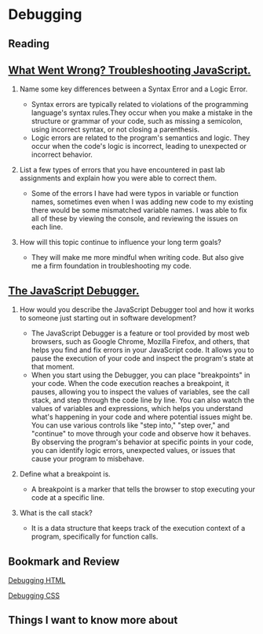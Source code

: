# Debugging


## Reading

## [What Went Wrong? Troubleshooting JavaScript.](https://developer.mozilla.org/en-US/docs/Learn/JavaScript/First_steps/What_went_wrong)

1. Name some key differences between a Syntax Error and a Logic Error.
   * Syntax errors are typically related to violations of the programming language's syntax rules.They occur when you make a mistake in the structure or grammar of your code, such as missing a semicolon, using incorrect syntax, or not closing a parenthesis.
   * Logic errors are related to the program's semantics and logic. They occur when the code's logic is incorrect, leading to unexpected or incorrect behavior.

1. List a few types of errors that you have encountered in past lab assignments and explain how you were able to correct them.
   * Some of the errors I have had were typos in variable or function names, sometimes even when I was adding new code to my existing there would be some mismatched variable names. I was able to fix all of these by viewing the console, and reviewing the issues on each line.
  
1. How will this topic continue to influence your long term goals?
   * They will make me more mindful when writing code. But also give me a firm foundation in troubleshooting my code.
  
## [The JavaScript Debugger.](https://developer.mozilla.org/en-US/docs/Learn/Common_questions/What_are_browser_developer_tools#the_javascript_debugger)

1. How would you describe the JavaScript Debugger tool and how it works to someone just starting out in software development?
   * The JavaScript Debugger is a feature or tool provided by most web browsers, such as Google Chrome, Mozilla Firefox, and others, that helps you find and fix errors in your JavaScript code. It allows you to pause the execution of your code and inspect the program's state at that moment.
   * When you start using the Debugger, you can place "breakpoints" in your code. When the code execution reaches a breakpoint, it pauses, allowing you to inspect the values of variables, see the call stack, and step through the code line by line. You can also watch the values of variables and expressions, which helps you understand what's happening in your code and where potential issues might be. You can use various controls like "step into," "step over," and "continue" to move through your code and observe how it behaves. By observing the program's behavior at specific points in your code, you can identify logic errors, unexpected values, or issues that cause your program to misbehave.
  
2. Define what a breakpoint is.
   * A breakpoint is a marker that tells the browser to stop executing your code at a specific line. 
  
3. What is the call stack?
   *  It is a data structure that keeps track of the execution context of a program, specifically for function calls. 


## Bookmark and Review

[Debugging HTML](https://developer.mozilla.org/en-US/docs/Learn/HTML/Introduction_to_HTML/Debugging_HTML)

[Debugging CSS](https://developer.mozilla.org/en-US/docs/Learn/CSS/Building_blocks/Debugging_CSS)


## Things I want to know more about